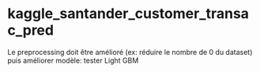 # kaggle_santander_customer_transac_pred
Le preprocessing doit être amélioré (ex: réduire le nombre de 0 du dataset) puis améliorer modèle: tester Light GBM
